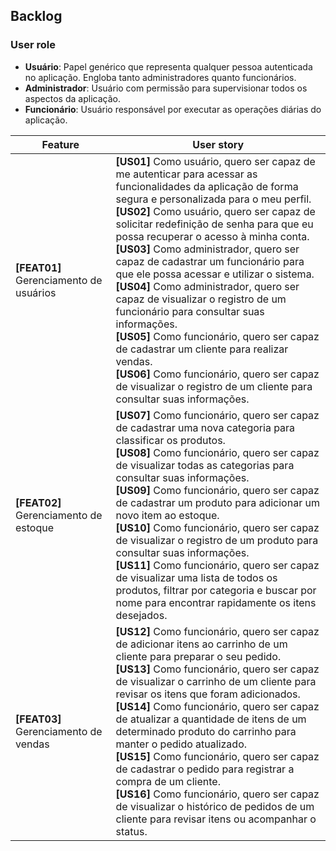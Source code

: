 ## Backlog

### User role

- **Usuário**: Papel genérico que representa qualquer pessoa autenticada no aplicação. Engloba tanto administradores quanto funcionários.
- **Administrador**: Usuário com permissão para supervisionar todos os aspectos da aplicação.
- **Funcionário**: Usuário responsável por executar as operações diárias do aplicação.

| Feature | User story |
|---------|------------|
| **[FEAT01]** Gerenciamento de usuários | **[US01]** Como usuário, quero ser capaz de me autenticar para acessar as funcionalidades da aplicação de forma segura e personalizada para o meu perfil. <br> **[US02]** Como usuário, quero ser capaz de solicitar redefinição de senha para que eu possa recuperar o acesso à minha conta. <br> **[US03]** Como administrador, quero ser capaz de cadastrar um funcionário para que ele possa acessar e utilizar o sistema. <br> **[US04]** Como administrador, quero ser capaz de visualizar o registro de um funcionário para consultar suas informações. <br> **[US05]** Como funcionário, quero ser capaz de cadastrar um cliente para realizar vendas. <br> **[US06]** Como funcionário, quero ser capaz de visualizar o registro de um cliente para consultar suas informações. |
| **[FEAT02]** Gerenciamento de estoque | **[US07]** Como funcionário, quero ser capaz de cadastrar uma nova categoria para classificar os produtos. <br> **[US08]** Como funcionário, quero ser capaz de visualizar todas as categorias para consultar suas informações. <br> **[US09]** Como funcionário, quero ser capaz de cadastrar um produto para adicionar um novo item ao estoque. <br> **[US10]** Como funcionário, quero ser capaz de visualizar o registro de um produto para consultar suas informações. <br> **[US11]** Como funcionário, quero ser capaz de visualizar uma lista de todos os produtos, filtrar por categoria e buscar por nome para encontrar rapidamente os itens desejados. |
| **[FEAT03]** Gerenciamento de vendas | **[US12]** Como funcionário, quero ser capaz de adicionar itens ao carrinho de um cliente para preparar o seu pedido. <br> **[US13]** Como funcionário, quero ser capaz de visualizar o carrinho de um cliente para revisar os itens que foram adicionados. <br> **[US14]** Como funcionário, quero ser capaz de atualizar a quantidade de itens de um determinado produto do carrinho para manter o pedido atualizado. <br> **[US15]** Como funcionário, quero ser capaz de cadastrar o pedido para registrar a compra de um cliente. <br> **[US16]** Como funcionário, quero ser capaz de visualizar o histórico de pedidos de um cliente para revisar itens ou acompanhar o status. |